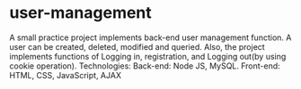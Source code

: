 # user-management
A small practice project implements back-end user management function. A user can be created, deleted, modified and queried. Also, the project implements functions of Logging in, registration, and Logging out(by using cookie operation). Technologies: Back-end: Node JS, MySQL. Front-end: HTML, CSS, JavaScript, AJAX
